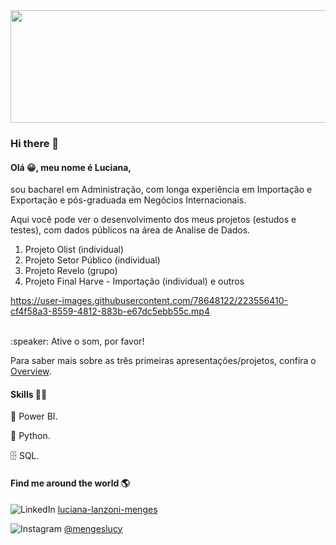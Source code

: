<img src="https://user-images.githubusercontent.com/78648122/118824221-0c886980-b890-11eb-95d4-326ca450172e.jpg" width="950" height="180">

### Hi there 👋


#### Olá 😀, meu nome é Luciana, 

sou bacharel em Administração, com longa experiência em Importação e Exportação e pós-graduada em Negócios Internacionais.

Aqui você pode ver o desenvolvimento dos meus projetos (estudos e testes), com dados públicos na área de Analise de Dados.

1. Projeto Olist (individual)
2. Projeto Setor Público (individual)
3. Projeto Revelo (grupo)
4. Projeto Final Harve - Importação (individual) e outros

https://user-images.githubusercontent.com/78648122/223556410-cf4f58a3-8559-4812-883b-e67dc5ebb55c.mp4

<br/>
:speaker:  Ative o som, por favor!
<br/>
<p>Para saber mais sobre as três primeiras apresentações/projetos, confira o <a href="https://youtu.be/MBJQa1rW_VA" target="_blank" rel="noopener noreferrer">Overview</a>.</p>


#### Skills 👩‍💻

🧮 Power BI.

🐍 Python.

🗄 SQL.
<br/>
#### Find me around the world 🌎  

![LinkedIn](https://img.shields.io/badge/linkedin-%230077B5.svg?style=for-the-badge&logo=linkedin&logoColor=white)
[luciana-lanzoni-menges](www.linkedin.com/in/luciana-lanzoni-menges)

![Instagram](https://img.shields.io/badge/Instagram-%23E4405F.svg?style=for-the-badge&logo=Instagram&logoColor=white)
[@mengeslucy](@mengeslucy) 
